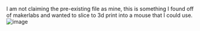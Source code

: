 I am not claiming the pre-existing file as mine, this is something I found off of makerlabs and wanted to slice to 3d print into a mouse that I could use.
![image](https://github.com/user-attachments/assets/2e80790d-7793-43b7-8789-db8c4bfcf957)

